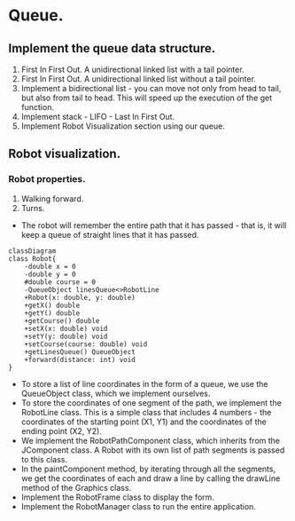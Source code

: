 # Queue.
## Implement the queue data structure.
1. First In First Out. A unidirectional linked list with 
a tail pointer.
2. First In First Out. 
A unidirectional linked list without a tail pointer.
3. Implement a bidirectional list - you can move not only 
from head to tail, but also from tail to head. 
This will speed up the execution of the get function.
4. Implement stack - LIFO - Last In First Out.
5. Implement Robot Visualization section using our queue.

## Robot visualization.

### Robot properties.
1. Walking forward.
2. Turns.
* The robot will remember the entire path that it has 
passed - that is, it will keep a queue of straight lines 
that it has passed.
```mermaid
classDiagram
class Robot{
    -double x = 0
    -double y = 0
    #double course = 0
    -QueueObject linesQueue<>RobotLine
    +Robot(x: double, y: double)
    +getX() double
    +getY() double
    +getCourse() double
    +setX(x: double) void
    +setY(y: double) void
    +setCourse(course: double) void
    +getLinesQueue() QueueObject
    +forward(distance: int) void
}
```
* To store a list of line coordinates in the form of a queue, 
we use the QueueObject class, which we implement ourselves.
* To store the coordinates of one segment of the path, 
we implement the RobotLine class. This is a simple class 
that includes 4 numbers - the coordinates of the starting point (X1, Y1) 
and the coordinates of the ending point (X2, Y2).
* We implement the RobotPathComponent class, 
which inherits from the JComponent class. A Robot with its own list of path 
segments is passed to this class.
* In the paintComponent method, by iterating through all the segments, 
we get the coordinates of each and draw a line by calling the drawLine 
method of the Graphics class.
* Implement the RobotFrame class to display the form.
* Implement the RobotManager class to run the entire application.
